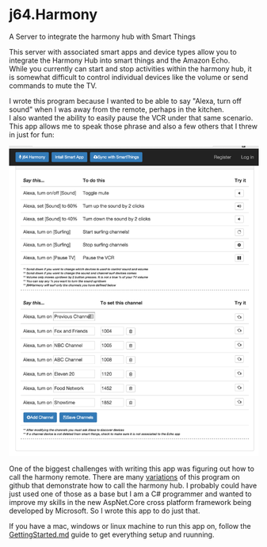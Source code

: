 # j64.Harmony
A Server to integrate the harmony hub with Smart Things

This server with associated smart apps and device types allow you to integrate the Harmony Hub into smart things and the Amazon Echo.  
While you currently can start and stop activities within the harmony hub, it is somewhat difficult to control individual devices like 
the volume or send commands to mute the TV.  

I wrote this program because I wanted to be able to say "Alexa, turn off sound" when I was away from the remote, perhaps in the kitchen.  
I also wanted the ability to easily pause the VCR under that same scenario.  This app allows me to speak those phrase and also a few others 
that I threw in just for fun:

![Alexa Phrases](Documentation/Images/AlexaPhrases.png)

One of the biggest challenges with writing this app was figuring out how to call the harmony remote.  There are many 
[variations](https://github.com/jterrace/pyharmony) of this program on github that demonstrate how to call the harmony hub. 
 I probably could have just used one of those as a base but I am a C# programmer and wanted to improve my skills in the new 
AspNet.Core cross platform framework being developed by Microsoft.  So I wrote this app to do just that.

If you have a mac, windows or linux machine to run this app on, follow the [GettingStarted.md](Documentation/GettingStarted.md) guide to get everything setup and ruunning.
